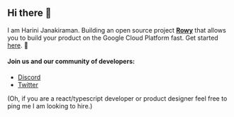 ## Hi there 👋

I am Harini Janakiraman. Building an open source project **[Rowy](https://github.com/RowyIO/rowy)** that allows you to build your product on the Google Cloud Platform fast. Get started [here](https://github.com/RowyIO/rowy). 🙌

#### Join us and our community of developers: 
- [Discord](https://discord.com/invite/fjBugmvzZP)
- [Twitter](https://twitter.com/RowyIO)

<!-- <img src = "https://user-images.githubusercontent.com/307298/126592760-53dc3218-0830-4ae8-a5a5-a038f7c91068.png" > -->

(Oh, if you are a react/typescript developer or product designer feel free to ping me I am looking to hire.)
